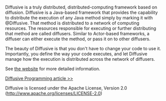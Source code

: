 Diffusive is a truly distributed, distributed-computing framework based on diffusion. Diffusive is a Java-based framework that provides the capability to distribute the execution of any Java method simply by marking it with @Diffusive. That method is distributed to a network of computing resources. The resources responsible for executing or further distributing that method are called diffusers. Similar to Actor-based frameworks, a diffuser can either execute the method, or pass it on to other diffusers.

The beauty of Diffusive is that you don't have to change your code to use it. Importantly, you define the way your code executes, and let Diffusive manage how the execution is distributed across the network of diffusers.

See [the website](http://robphilipp.github.io/diffusive) for more detailed information.

[Diffusive Programming article >>](http://sourceforge.net/projects/diffusive/files/diffusive_programming.pdf)

Diffusive is licensed under the Apache License, Version 2.0 (http://www.apache.org/licenses/LICENSE-2.0)

